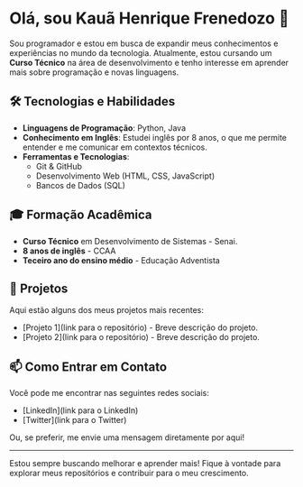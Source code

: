 # Olá, sou Kauã Henrique Frenedozo 👋

Sou programador e estou em busca de expandir meus conhecimentos e experiências no mundo da tecnologia. Atualmente, estou cursando um **Curso Técnico** na área de desenvolvimento e tenho interesse em aprender mais sobre programação e novas linguagens.

## 🛠️ Tecnologias e Habilidades

- **Linguagens de Programação**: Python, Java
- **Conhecimento em Inglês**: Estudei inglês por 8 anos, o que me permite entender e me comunicar em contextos técnicos.
- **Ferramentas e Tecnologias**:
  - Git & GitHub
  - Desenvolvimento Web (HTML, CSS, JavaScript)
  - Bancos de Dados (SQL)

## 🎓 Formação Acadêmica

- **Curso Técnico** em Desenvolvimento de Sistemas - Senai.
- **8 anos de inglês** - CCAA
- **Teceiro ano do ensino médio** - Educação Adventista

## 🚀 Projetos

Aqui estão alguns dos meus projetos mais recentes:

- [Projeto 1](link para o repositório) - Breve descrição do projeto.
- [Projeto 2](link para o repositório) - Breve descrição do projeto.

## 📫 Como Entrar em Contato

Você pode me encontrar nas seguintes redes sociais:

- [LinkedIn](link para o LinkedIn)
- [Twitter](link para o Twitter)

Ou, se preferir, me envie uma mensagem diretamente por aqui!

---

Estou sempre buscando melhorar e aprender mais! Fique à vontade para explorar meus repositórios e contribuir para o meu crescimento.

